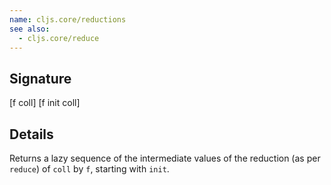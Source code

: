 ```yaml
---
name: cljs.core/reductions
see also:
  - cljs.core/reduce
---
```


## Signature
[f coll]
[f init coll]


## Details

Returns a lazy sequence of the intermediate values of the reduction (as per
`reduce`) of `coll` by `f`, starting with `init`.
